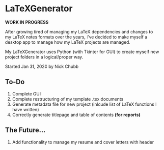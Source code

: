 # LaTeXGenerator

**WORK IN PROGRESS**

After growing tired of managing my LaTeX dependencies and changes to my LaTeX notes formats over the years, I've decided to make myself a desktop app to manage how my LaTeX projects are managed.

My LaTeXGenerator uses Python (with Tkinter for GUI) to create myself new project folders in a logical/proper way.

Started Jan 31, 2020 by Nick Chubb

## To-Do

1) Complete GUI
2) Complete restructuring of my template .tex documents
3) Generate metadata file for new project (inlcude list of LaTeX functions I have written)
4) Correctly generate titlepage and table of contents **(for reports)**

## The Future...

1) Add functionality to manage my resume and cover letters with header